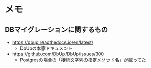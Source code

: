 メモ
===

## DBマイグレーションに関するもの

- <https://dbup.readthedocs.io/en/latest/>
  - DbUpの本家ドキュメント
- <https://github.com/DbUp/DbUp/issues/300>
  - Postgresの場合の「接続文字列の指定メソッド名」が載ってた
